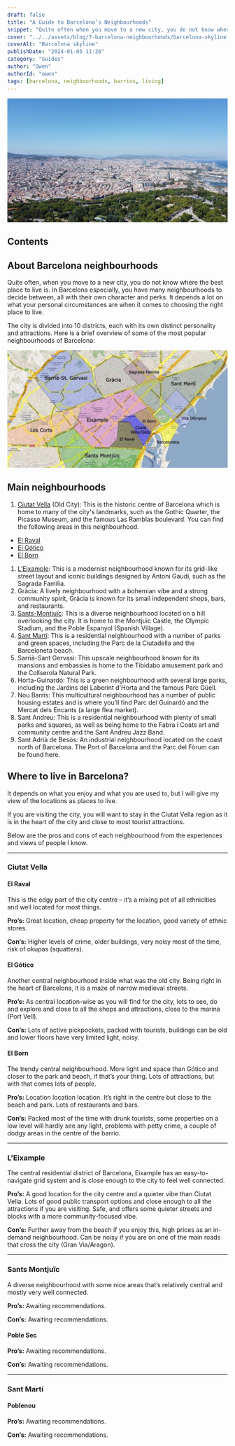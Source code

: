 ```yaml
---
draft: false
title: "A Guide to Barcelona’s Neighbourhoods"
snippet: "Quite often when you move to a new city, you do not know where the best place to live is. In Barcelona you have a number of neighbourhoods and each has its own character and perks. It often depends a lot on what your personal circumstances are when it comes to choosing the right place to live. The city is divided into 10 districts, each with its own distinct character and attractions."
cover: "../../assets/blog/7-barcelona-neighbourhoods/barcelona-skyline.jpg"
coverAlt: "Barcelona skyline"
publishDate: "2024-01-05 11:26"
category: "Guides"
author: "Owen"
authorId: "owen"
tags: [barcelona, neighbourhoods, barrios, living]
---
```


![Barcelona skyline](../../assets/blog/7-barcelona-neighbourhoods/barcelona-skyline.jpg)

## Contents


## About Barcelona neighbourhoods

Quite often, when you move to a new city, you do not know where the best place to live is. In Barcelona especially, you have many neighbourhoods to decide between, all with their own character and perks. It depends a lot on what your personal circumstances are when it comes to choosing the right place to live.

The city is divided into 10 districts, each with its own distinct personality and attractions. Here is a brief overview of some of the most popular neighbourhoods of Barcelona:

![Neighbourhoods](../../assets/blog/7-barcelona-neighbourhoods/neighbourhoods.jpg)

## Main neighbourhoods

1. [Ciutat Vella](#ciutat-vella) (Old City): This is the historic centre of Barcelona which is home to many of the city's landmarks, such as the Gothic Quarter, the Picasso Museum, and the famous Las Ramblas boulevard. You can find the following areas in this neighbourhood.

- [El Raval](#el-raval)
- [El Gótico](#el-gótico)
- [El Born](#el-born)

1. [L’Eixample](#leixample): This is a modernist neighbourhood known for its grid-like street layout and iconic buildings designed by Antoni Gaudí, such as the Sagrada Família.
2. Gràcia: A lively neighbourhood with a bohemian vibe and a strong community spirit, Gràcia is known for its small independent shops, bars, and restaurants.
3. [Sants-Montjuïc](#sants-montjuïc): This is a diverse neighbourhood located on a hill overlooking the city. It is home to the Montjuïc Castle, the Olympic Stadium, and the Poble Espanyol (Spanish Village).
4. [Sant Martí](#sant-martí): This is a residential neighbourhood with a number of parks and green spaces, including the Parc de la Ciutadella and the Barceloneta beach.
5. Sarrià-Sant Gervasi: This upscale neighbourhood known for its mansions and embassies is home to the Tibidabo amusement park and the Collserola Natural Park.
6. Horta-Guinardó: This is a green neighbourhood with several large parks, including the Jardins del Laberint d'Horta and the famous Parc Güell.
7. Nou Barris: This multicultural neighbourhood has a number of public housing estates and is where you’ll find Parc del Guinardó and the Mercat dels Encants (a large flea market).
8. Sant Andreu: This is a residential neighbourhood with plenty of small parks and squares, as well as being home to the Fabra i Coats art and community centre and the Sant Andreu Jazz Band.
9. Sant Adrià de Besòs: An industrial neighbourhood located on the coast north of Barcelona. The Port of Barcelona and the Parc del Fòrum can be found here.


## Where to live in Barcelona?
It depends on what you enjoy and what you are used to, but I will give my view of the locations as places to live. 

If you are visiting the city, you will want to stay in the Ciutat Vella region as it is in the heart of the city and close to most tourist attractions.

Below are the pros and cons of each neighbourhood from the experiences and views of people I know.

---

### Ciutat Vella

#### El Raval

This is the edgy part of the city centre – it’s a mixing pot of all ethnicities and well located for most things.

<div class="success">

**Pro’s:** Great location, cheap property for the location, good variety of ethnic stores.

</div>
<div class="danger">

**Con’s:** Higher levels of crime, older buildings, very noisy most of the time, risk of okupas (squatters).

</div>



#### El Gótico

Another central neighbourhood inside what was the old city. Being right in the heart of Barcelona, it is a maze of narrow medieval streets.


<div class="success">

**Pro’s:** As central location-wise as you will find for the city, lots to see, do and explore and close to all the shops and attractions, close to the marina (Port Vell).

</div>
<div class="danger">

**Con’s:** Lots of active pickpockets, packed with tourists, buildings can be old and lower floors have very limited light, noisy.

</div>



#### El Born

The trendy central neighbourhood. More light and space than Gótico and closer to the park and beach, if that’s your thing. Lots of attractions, but with that comes lots of people.

<div class="success">

**Pro’s:** Location location location. It’s right in the centre but close to the beach and park. Lots of restaurants and bars.

</div>
<div class="danger">

**Con’s:** Packed most of the time with drunk tourists, some properties on a low level will hardly see any light, problems with petty crime, a couple of dodgy areas in the centre of the barrio. 

</div>

---

### L'Eixample

The central residential district of Barcelona, Eixample has an easy-to-navigate grid system and is close enough to the city to feel well connected.


<div class="success">

**Pro’s:** A good location for the city centre and a quieter vibe than Ciutat Vella. Lots of good public transport options and close enough to all the attractions if you are visiting. Safe, and offers some quieter streets and blocks with a more community-focused vibe.

</div>
<div class="danger">

**Con’s:** Further away from the beach if you enjoy this, high prices as an in-demand neighbourhood. Can be noisy if you are on one of the main roads that cross the city (Gran Via/Aragon).

</div>

---

### Sants Montjuïc
A diverse neighbourhood with some nice areas that’s relatively central and mostly very well connected.

<div class="success">

**Pro’s:** Awaiting recommendations.

</div>
<div class="danger">

**Con’s:** Awaiting recommendations.

</div>



#### Poble Sec

<div class="success">

**Pro’s:** Awaiting recommendations.

</div>
<div class="danger">

**Con’s:** Awaiting recommendations.

</div>

---

### Sant Martí

#### Poblenou

<div class="success">

**Pro’s:** Awaiting recommendations.

</div>
<div class="danger">

**Con’s:** Awaiting recommendations.

</div>
